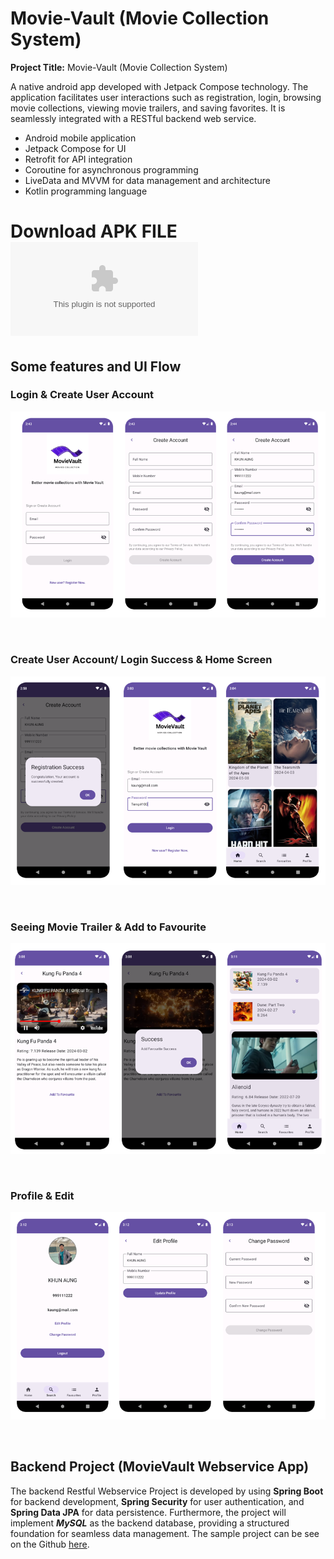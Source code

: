 # **Movie-Vault (Movie Collection System)**

**Project Title:** Movie-Vault (Movie Collection System)

A native android app developed with Jetpack Compose technology. The application facilitates user interactions such as registration, login, browsing movie collections, viewing movie trailers, and saving favorites. It is seamlessly integrated with a RESTful backend web service.

* Android mobile application
* Jetpack Compose for UI
* Retrofit for API integration
* Coroutine for asynchronous programming
* LiveData and MVVM for data management and architecture
* Kotlin programming language

# Download APK FILE ![here](release/MovieVault.apk "download")

## Some features and UI Flow

### **Login & Create User Account**


![img.png](screens/login_create.png)

<br/>

### **Create User Account/ Login Success & Home Screen**

![img.png](create_login_success_home.png)

<br/>

### **Seeing Movie Trailer & Add to Favourite**

![img.png](seemovie_addfavourite.png)

<br/>

### **Profile & Edit** 

![img.png](profile_edit_pwd.png)


<br/>

## **Backend Project (MovieVault Webservice App)**

The backend Restful Webservice Project is developed by using **Spring Boot** for backend development, **Spring Security** for user authentication, and **Spring Data JPA** for data persistence. Furthermore, the project will implement _**MySQL**_ as the backend database, providing a structured foundation for seamless data management. 
The sample project can be see on the Github [here](https://github.com/ksmaprince/MovieValut-WebServices).